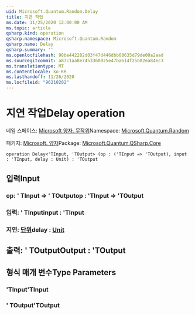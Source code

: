 ```yaml
---
uid: Microsoft.Quantum.Random.Delay
title: 지연 작업
ms.date: 11/25/2020 12:00:00 AM
ms.topic: article
qsharp.kind: operation
qsharp.namespace: Microsoft.Quantum.Random
qsharp.name: Delay
qsharp.summary: ''
ms.openlocfilehash: 98be442282d03f47d446dbb08635d79de00a2aad
ms.sourcegitcommit: a87c1aa8e7453360025e47ba614f25b02ea84ec3
ms.translationtype: MT
ms.contentlocale: ko-KR
ms.lasthandoff: 11/26/2020
ms.locfileid: "96210202"
---
```

# <a name="delay-operation"></a><span data-ttu-id="c22c5-102">지연 작업</span><span class="sxs-lookup"><span data-stu-id="c22c5-102">Delay operation</span></span>

<span data-ttu-id="c22c5-103">네임 스페이스: [Microsoft 양자. 무작위](xref:Microsoft.Quantum.Random)</span><span class="sxs-lookup"><span data-stu-id="c22c5-103">Namespace: [Microsoft.Quantum.Random](xref:Microsoft.Quantum.Random)</span></span>

<span data-ttu-id="c22c5-104">패키지: [Microsoft. 양자](https://nuget.org/packages/Microsoft.Quantum.QSharp.Core)</span><span class="sxs-lookup"><span data-stu-id="c22c5-104">Package: [Microsoft.Quantum.QSharp.Core](https://nuget.org/packages/Microsoft.Quantum.QSharp.Core)</span></span>




```qsharp
operation Delay<'TInput, 'TOutput> (op : ('TInput => 'TOutput), input : 'TInput, delay : Unit) : 'TOutput
```


## <a name="input"></a><span data-ttu-id="c22c5-105">입력</span><span class="sxs-lookup"><span data-stu-id="c22c5-105">Input</span></span>

### <a name="op--tinput--toutput"></a><span data-ttu-id="c22c5-106">op: ' TInput => ' TOutput</span><span class="sxs-lookup"><span data-stu-id="c22c5-106">op : 'TInput => 'TOutput</span></span> 




### <a name="input--tinput"></a><span data-ttu-id="c22c5-107">입력: ' TInput</span><span class="sxs-lookup"><span data-stu-id="c22c5-107">input : 'TInput</span></span>




### <a name="delay--unit"></a><span data-ttu-id="c22c5-108">지연: [단위](xref:microsoft.quantum.lang-ref.unit)</span><span class="sxs-lookup"><span data-stu-id="c22c5-108">delay : [Unit](xref:microsoft.quantum.lang-ref.unit)</span></span>





## <a name="output--toutput"></a><span data-ttu-id="c22c5-109">출력: ' TOutput</span><span class="sxs-lookup"><span data-stu-id="c22c5-109">Output : 'TOutput</span></span>



## <a name="type-parameters"></a><span data-ttu-id="c22c5-110">형식 매개 변수</span><span class="sxs-lookup"><span data-stu-id="c22c5-110">Type Parameters</span></span>

### <a name="tinput"></a><span data-ttu-id="c22c5-111">'TInput</span><span class="sxs-lookup"><span data-stu-id="c22c5-111">'TInput</span></span>


### <a name="toutput"></a><span data-ttu-id="c22c5-112">' TOutput</span><span class="sxs-lookup"><span data-stu-id="c22c5-112">'TOutput</span></span>

